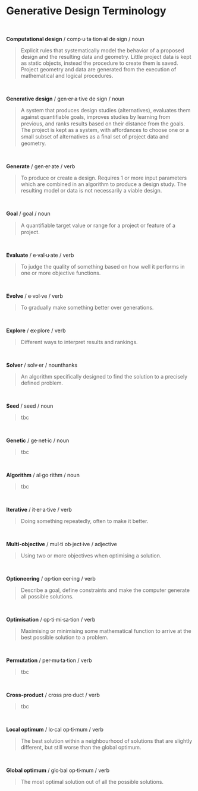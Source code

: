 # Generative Design Terminology
<br/>

**Computational design**
/ comp·u·ta·tion·al de·sign /
noun

> Explicit rules that systematically model the behavior of a proposed design and the resulting data and geometry. Little project data is kept as static objects, instead the procedure to create them is saved. Project geometry and data are generated from the execution of mathematical and logical procedures.
<br/>


**Generative design**
/ gen·er·a·tive de·sign /
noun

> A system that produces design studies (alternatives), evaluates them against quantiﬁable goals, improves studies by learning from previous, and ranks results based on their distance from the goals. The project is kept as a system, with affordances to choose one or a small subset of alternatives as a ﬁnal set of project data and geometry.
<br/>


**Generate** 
/ gen·er·ate / 
verb 

> To produce or create a design. Requires 1 or more input parameters which are combined in an algorithm to produce a design study. The resulting model or data is not necessarily a viable design.
<br/>


**Goal** 
/ goal / 
noun 

> A quantiﬁable target value or range for a project or feature of a project.
<br/>

**Evaluate** 
/ e·val·u·ate / 
verb 

> To judge the quality of something based on how well it performs in one or more objective functions. 
<br/>
 
**Evolve** 
/ e·vol·ve / 
verb 

> To gradually make something better over generations. 
<br/>
 
**Explore** 
/ ex·plore / 
verb 

> Different ways to interpret results and rankings.  
<br/>
 
**Solver** 
/ solv·er / 
nounthanks 

> An algorithm specifically designed to find the solution to a precisely defined problem.  
<br/>

**Seed** 
/ seed / 
noun 

> tbc 
<br/>

**Genetic** 
/ ge·net·ic / 
noun 

> tbc 
<br/>
 
**Algorithm** 
/ al·go·rithm / 
noun 

> tbc 
<br/>

**Iterative** 
/ it·er·a·tive / 
verb 

> Doing something repeatedly, often to make it better. 
<br/>

**Multi-objective** 
/ mul·ti ob·ject·ive / 
adjective 

> Using two or more objectives when optimising a solution. 
<br/>

**Optioneering** 
/ op·tion·eer·ing / 
verb 

> Describe a goal, define constraints and make the computer generate all possible solutions.  
<br/>
 
**Optimisation** 
/ op·ti·mi·sa·tion / 
verb 

> Maximising or minimising some mathematical function to arrive at the best possible solution to a problem. 
<br/>
 
**Permutation** 
/ per·mu·ta·tion / 
verb 

> tbc 
<br/>
 
**Cross-product** 
/ cross pro·duct / 
verb 

> tbc 
<br/>
 
**Local optimum** 
/ lo·cal op·ti·mum / 
verb 

> The best solution within a neighbourhood of solutions that are slightly different, but still worse than the global optimum.   
<br/>
 
**Global optimum** 
/ glo·bal op·ti·mum / 
verb 

> The most optimal solution out of all the possible solutions. 
<br/>
